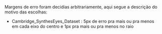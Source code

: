 Margens de erro foram decidias arbitrariamente, aqui segue a descrição do motivo das escolhas:

- Cambridge_SynthesEyes_Dataset : 5px de erro pra mais ou pra menos em cada eixo do centro e 1px pra mais ou pra menos no raio